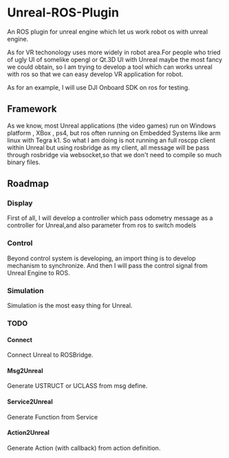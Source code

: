 # Unreal-ROS-Plugin
An ROS plugin for unreal engine which let us work robot os with unreal engine.

As for VR techonology uses more widely in robot area.For people who tried of ugly UI of somelike opengl or Qt.3D UI with Unreal maybe the most fancy we could obtain, so I am trying to develop a tool which can works unreal with ros so that we can easy develop VR application for robot.

As for an example, I will use DJI Onboard SDK on ros for testing.
## Framework

As we know, most Unreal applications (the video games) run on Windows platform , XBox , ps4, but ros often running on Embedded Systems like arm linux with Tegra k1. So what I am doing is not running an full roscpp client within Unreal but using rosbridge as my client, all message will be pass through rosbridge via websocket,so that we don't need to compile so much binary files.

## Roadmap

### Display
First of all, I will develop a controller which pass odometry message as a controller for Unreal,and also parameter from ros to switch models

### Control
Beyond control system is developing, an import thing is to develop mechanism to synchronize.
And then I will pass the control signal from Unreal Engine to ROS.

### Simulation
Simulation is the most easy thing for Unreal.

### TODO

#### Connect
Connect Unreal to ROSBridge.

#### Msg2Unreal

Generate USTRUCT or UCLASS from msg define.

#### Service2Unreal

Generate Function from Service

#### Action2Unreal

Generate Action (with callback) from action definition.
